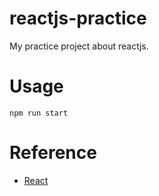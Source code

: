 # reactjs-practice
My practice project about reactjs.

# Usage
```
npm run start
```

# Reference
- [React](https://reactjs.org/)
